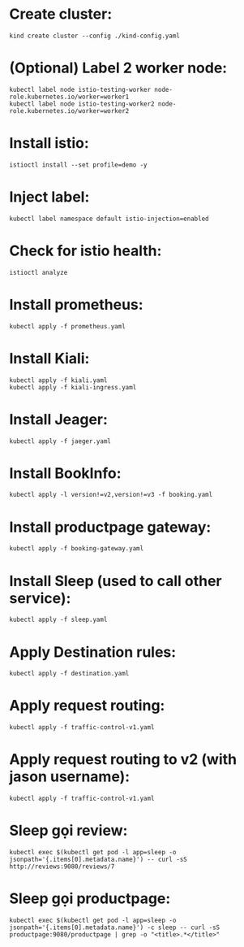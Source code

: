 # Create cluster:
    kind create cluster --config ./kind-config.yaml
# (Optional) Label 2 worker node:
    kubectl label node istio-testing-worker node-role.kubernetes.io/worker=worker1
    kubectl label node istio-testing-worker2 node-role.kubernetes.io/worker=worker2
# Install istio:
    istioctl install --set profile=demo -y
# Inject label:
    kubectl label namespace default istio-injection=enabled
# Check for istio health:
    istioctl analyze
# Install prometheus:
    kubectl apply -f prometheus.yaml
# Install Kiali:
    kubectl apply -f kiali.yaml
    kubectl apply -f kiali-ingress.yaml
# Install Jeager:
    kubectl apply -f jaeger.yaml
# Install BookInfo:
    kubectl apply -l version!=v2,version!=v3 -f booking.yaml
# Install productpage gateway:
    kubectl apply -f booking-gateway.yaml
# Install Sleep (used to call other service):
    kubectl apply -f sleep.yaml
# Apply Destination rules:
    kubectl apply -f destination.yaml
# Apply request routing:
    kubectl apply -f traffic-control-v1.yaml
# Apply request routing to v2 (with jason username):
    kubectl apply -f traffic-control-v1.yaml

# Sleep gọi review: 
    kubectl exec $(kubectl get pod -l app=sleep -o jsonpath='{.items[0].metadata.name}') -- curl -sS http://reviews:9080/reviews/7
# Sleep gọi productpage:
    kubectl exec $(kubectl get pod -l app=sleep -o jsonpath='{.items[0].metadata.name}') -c sleep -- curl -sS productpage:9080/productpage | grep -o "<title>.*</title>"